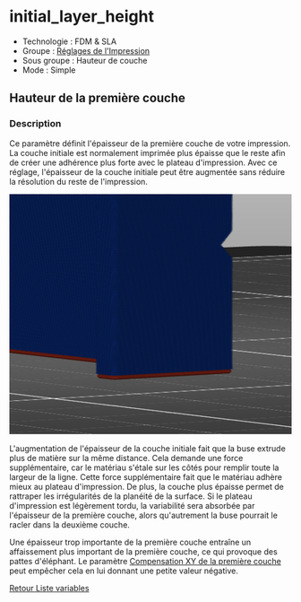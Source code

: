 # initial_layer_height

* Technologie : FDM & SLA
* Groupe : [Réglages de l'Impression](../print_settings/print_settings.md)
* Sous groupe : Hauteur de couche
* Mode : Simple

## Hauteur de la première couche

### Description

Ce paramètre définit l'épaisseur de la première couche de votre impression. La couche initiale est normalement imprimée plus épaisse que le reste afin de créer une adhérence plus forte avec le plateau d'impression. Avec ce réglage, l'épaisseur de la couche initiale peut être augmentée sans réduire la résolution du reste de l'impression.

![La couche initiale est plus épaisse que le reste des couches](./images/initial_layer_height/initial_layer_height.png)

L'augmentation de l'épaisseur de la couche initiale fait que la buse extrude plus de matière sur la même distance. Cela demande une force supplémentaire, car le matériau s'étale sur les côtés pour remplir toute la largeur de la ligne. Cette force supplémentaire fait que le matériau adhère mieux au plateau d'impression. De plus, la couche plus épaisse permet de rattraper les irrégularités de la planéité de la surface. Si le plateau d'impression est légèrement tordu, la variabilité sera absorbée par l'épaisseur de la première couche, alors qu'autrement la buse pourrait le racler dans la deuxième couche.


Une épaisseur trop importante de la première couche entraîne un affaissement plus important de la première couche, ce qui provoque des pattes d'éléphant. Le paramètre [Compensation XY de la première couche](first_layer_size_compensation.md) peut empêcher cela en lui donnant une petite valeur négative.


[Retour Liste variables](variable_list.md)